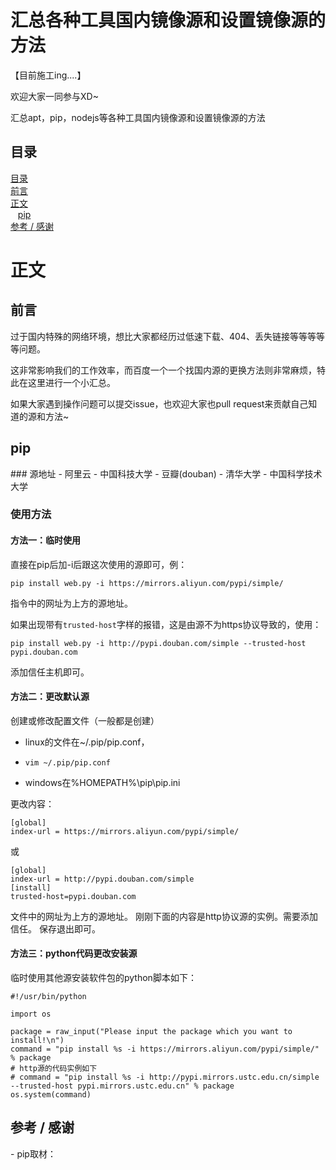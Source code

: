 # 汇总各种工具国内镜像源和设置镜像源的方法
【目前施工ing....】

欢迎大家一同参与XD~

汇总apt，pip，nodejs等各种工具国内镜像源和设置镜像源的方法

<h2 id="contents">目录</h2>

[目录](#contents)  
[前言](#front)  
[正文](#text)  
&nbsp; &nbsp;[pip](#pip)  
[参考 / 感谢](#thanks-to)  

<h1 id="text">正文</h1>
<h2 id="front"> 前言</h2>
过于国内特殊的网络环境，想比大家都经历过低速下载、404、丢失链接等等等等等问题。

这非常影响我们的工作效率，而百度一个一个找国内源的更换方法则非常麻烦，特此在这里进行一个小汇总。

如果大家遇到操作问题可以提交issue，也欢迎大家也pull request来贡献自己知道的源和方法~

<h2 id="pip"> pip</h2>
### 源地址
- 阿里云 <https://mirrors.aliyun.com/pypi/simple/>
- 中国科技大学 <https://pypi.mirrors.ustc.edu.cn/simple/>
- 豆瓣(douban) <http://pypi.douban.com/simple/>
- 清华大学 <https://pypi.tuna.tsinghua.edu.cn/simple/>
- 中国科学技术大学 <http://pypi.mirrors.ustc.edu.cn/simple/>

### 使用方法
#### 方法一：临时使用
直接在pip后加-i后跟这次使用的源即可，例：

    pip install web.py -i https://mirrors.aliyun.com/pypi/simple/

指令中的网址为上方的源地址。

如果出现带有`trusted-host`字样的报错，这是由源不为https协议导致的，使用：

    pip install web.py -i http://pypi.douban.com/simple --trusted-host pypi.douban.com

添加信任主机即可。

#### 方法二：更改默认源
创建或修改配置文件（一般都是创建）
- linux的文件在~/.pip/pip.conf，
-     vim ~/.pip/pip.conf
- windows在%HOMEPATH%\pip\pip.ini

更改内容：
```
[global]
index-url = https://mirrors.aliyun.com/pypi/simple/
```
或
```
[global]
index-url = http://pypi.douban.com/simple
[install]
trusted-host=pypi.douban.com
```

文件中的网址为上方的源地址。
刚刚下面的内容是http协议源的实例。需要添加信任。
保存退出即可。

#### 方法三：python代码更改安装源
临时使用其他源安装软件包的python脚本如下：
```
#!/usr/bin/python
 
import os
 
package = raw_input("Please input the package which you want to install!\n")
command = "pip install %s -i https://mirrors.aliyun.com/pypi/simple/" % package
# http源的代码实例如下
# command = "pip install %s -i http://pypi.mirrors.ustc.edu.cn/simple --trusted-host pypi.mirrors.ustc.edu.cn" % package
os.system(command)
```


<h2 id="thanks-to">参考 / 感谢</h2>
- pip取材：<https://www.cnblogs.com/sunnydou/p/5801760.html>